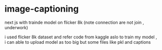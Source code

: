 # image-captioning
next js with trainde model on flicker 8k (note connection are not join , underwork)


i used flicker 8k dataset and refer code from kaggle aslo to train my model , i can able to upload model as too big but some files like pkl and captions
